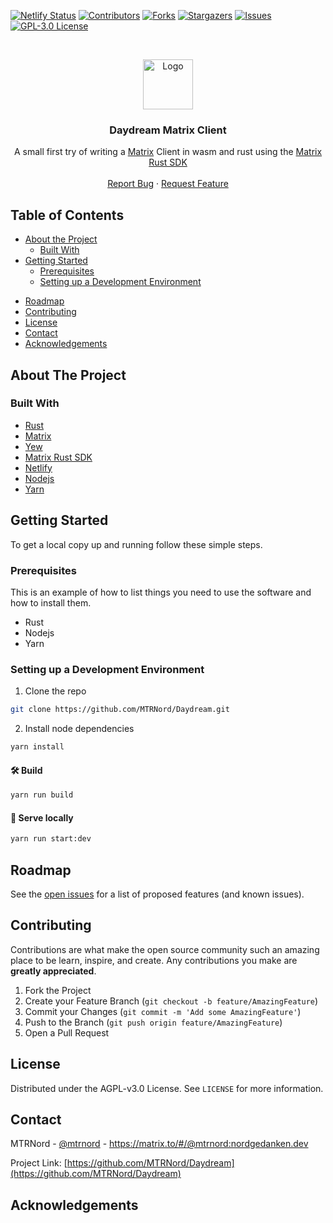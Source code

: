 <!-- PROJECT SHIELDS -->
[![Netlify Status](https://api.netlify.com/api/v1/badges/48791884-918f-464f-8126-6a95c093717c/deploy-status)](https://app.netlify.com/sites/daydream-rs/deploys)
[![Contributors][contributors-shield]][contributors-url]
[![Forks][forks-shield]][forks-url]
[![Stargazers][stars-shield]][stars-url]
[![Issues][issues-shield]][issues-url]
[![GPL-3.0 License][license-shield]][license-url]



<!-- PROJECT LOGO -->
<br />
<p align="center">
  <a href="https://github.com/MTRNord/Daydream">
    <img src="" alt="Logo" width="80" height="80">
  </a>

  <h3 align="center">Daydream Matrix Client</h3>

  <p align="center">
    A small first try of writing a <a href="https://matrix.org">Matrix</a> Client in wasm and rust using the <a href="https://github.com/matrix-org/matrix-rust-sdk/">Matrix Rust SDK</a>
    <!--<br />
    <a href="https://github.com/Nordgedanken/auto_hot_key_jetbrains_plugin"><strong>Explore the docs »</strong></a>-->
    <br />
    <br />
    <!--<a href="https://plugins.jetbrains.com/plugin/13945-autohotkey-language">Get Plugin</a>
    ·-->
    <a href="https://github.com/MTRNord/Daydream/issues">Report Bug</a>
    ·
    <a href="https://github.com/MTRNord/Daydream/issues">Request Feature</a>
  </p>
</p>



<!-- TABLE OF CONTENTS -->
## Table of Contents

* [About the Project](#about-the-project)
  * [Built With](#built-with)
* [Getting Started](#getting-started)
  * [Prerequisites](#prerequisites)
  * [Setting up a Development Environment](#setting-up-a-development-environment)
<!--* [Usage](#usage)-->
* [Roadmap](#roadmap)
* [Contributing](#contributing)
* [License](#license)
* [Contact](#contact)
* [Acknowledgements](#acknowledgements)



<!-- ABOUT THE PROJECT -->
## About The Project

<!--[![Plugin Screenshot][product-screenshot]](https://plugins.jetbrains.com/plugin/13945-autohotkey-language)-->


### Built With

* [Rust](https://www.rust-lang.org/)
* [Matrix](https://matrix.org)
* [Yew](https://github.com/yewstack/yew)
* [Matrix Rust SDK](https://github.com/matrix-org/matrix-rust-sdk/)
* [Netlify](https://netlify.com)
* [Nodejs](https://nodejs.org/en/)
* [Yarn](https://yarnpkg.com/)



<!-- GETTING STARTED -->
## Getting Started

To get a local copy up and running follow these simple steps.

### Prerequisites

This is an example of how to list things you need to use the software and how to install them.
* Rust
* Nodejs
* Yarn

### Setting up a Development Environment
 
1. Clone the repo
```sh
git clone https://github.com/MTRNord/Daydream.git
```
2. Install node dependencies
```sh
yarn install
```

#### 🛠️ Build

```sh
yarn run build
```

#### 🔬 Serve locally

```sh
yarn run start:dev
```

<!-- USAGE EXAMPLES
## Usage

Use this space to show useful examples of how a project can be used. Additional screenshots, code examples and demos work well in this space. You may also link to more resources.

_For more examples, please refer to the [Documentation](https://example.com)_

-->

<!-- ROADMAP -->
## Roadmap

See the [open issues](https://github.com/MTRNord/Daydream/issues) for a list of proposed features (and known issues).



<!-- CONTRIBUTING -->
## Contributing

Contributions are what make the open source community such an amazing place to be learn, inspire, and create. Any contributions you make are **greatly appreciated**.

1. Fork the Project
2. Create your Feature Branch (`git checkout -b feature/AmazingFeature`)
3. Commit your Changes (`git commit -m 'Add some AmazingFeature'`)
4. Push to the Branch (`git push origin feature/AmazingFeature`)
5. Open a Pull Request



<!-- LICENSE -->
## License

Distributed under the AGPL-v3.0 License. See `LICENSE` for more information.



<!-- CONTACT -->
## Contact

MTRNord - [@mtrnord](https://github.com/mtrnord) - https://matrix.to/#/@mtrnord:nordgedanken.dev

Project Link: [https://github.com/MTRNord/Daydream](https://github.com/MTRNord/Daydream)



<!-- ACKNOWLEDGEMENTS -->
## Acknowledgements





<!-- MARKDOWN LINKS & IMAGES -->
<!-- https://www.markdownguide.org/basic-syntax/#reference-style-links -->
[contributors-shield]: https://img.shields.io/github/contributors/MTRNord/Daydream.svg?style=flat-square
[contributors-url]: https://github.com/MTRNord/Daydream/graphs/contributors
[forks-shield]: https://img.shields.io/github/forks/MTRNord/Daydream.svg?style=flat-square
[forks-url]: https://github.com/MTRNord/Daydream/network/members
[stars-shield]: https://img.shields.io/github/stars/MTRNord/Daydream.svg?style=flat-square
[stars-url]: https://github.com/MTRNord/Daydream/stargazers
[issues-shield]: https://img.shields.io/github/issues/MTRNord/Daydream.svg?style=flat-square
[issues-url]: https://github.com/MTRNord/Daydream/issues
[license-shield]: https://img.shields.io/github/license/MTRNord/Daydream.svg?style=flat-square
[license-url]: https://github.com/MTRNord/Daydream/blob/master/LICENSE
[product-screenshot]: images/screenshot.png

